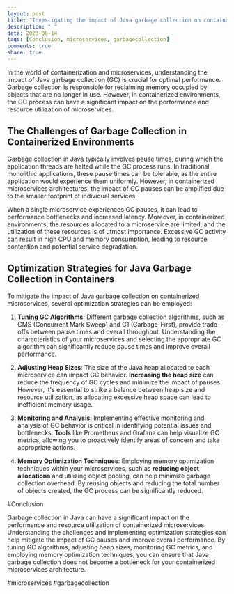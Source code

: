 ```yaml
---
layout: post
title: "Investigating the impact of Java garbage collection on containerized microservices"
description: " "
date: 2023-09-14
tags: [Conclusion, microservices, garbagecollection]
comments: true
share: true
---
```


In the world of containerization and microservices, understanding the impact of Java garbage collection (GC) is crucial for optimal performance. Garbage collection is responsible for reclaiming memory occupied by objects that are no longer in use. However, in containerized environments, the GC process can have a significant impact on the performance and resource utilization of microservices.

## The Challenges of Garbage Collection in Containerized Environments

Garbage collection in Java typically involves pause times, during which the application threads are halted while the GC process runs. In traditional monolithic applications, these pause times can be tolerable, as the entire application would experience them uniformly. However, in containerized microservices architectures, the impact of GC pauses can be amplified due to the smaller footprint of individual services.

When a single microservice experiences GC pauses, it can lead to performance bottlenecks and increased latency. Moreover, in containerized environments, the resources allocated to a microservice are limited, and the utilization of these resources is of utmost importance. Excessive GC activity can result in high CPU and memory consumption, leading to resource contention and potential service degradation.

## Optimization Strategies for Java Garbage Collection in Containers

To mitigate the impact of Java garbage collection on containerized microservices, several optimization strategies can be employed:

1. **Tuning GC Algorithms**: Different garbage collection algorithms, such as CMS (Concurrent Mark Sweep) and G1 (Garbage-First), provide trade-offs between pause times and overall throughput. Understanding the characteristics of your microservices and selecting the appropriate GC algorithm can significantly reduce pause times and improve overall performance.

2. **Adjusting Heap Sizes**: The size of the Java heap allocated to each microservice can impact GC behavior. **Increasing the heap size** can reduce the frequency of GC cycles and minimize the impact of pauses. However, it's essential to strike a balance between heap size and resource utilization, as allocating excessive heap space can lead to inefficient memory usage.

3. **Monitoring and Analysis**: Implementing effective monitoring and analysis of GC behavior is critical in identifying potential issues and bottlenecks. **Tools** like Prometheus and Grafana can help visualize GC metrics, allowing you to proactively identify areas of concern and take appropriate actions.

4. **Memory Optimization Techniques**: Employing memory optimization techniques within your microservices, such as **reducing object allocations** and utilizing object pooling, can help minimize garbage collection overhead. By reusing objects and reducing the total number of objects created, the GC process can be significantly reduced.

#Conclusion

Garbage collection in Java can have a significant impact on the performance and resource utilization of containerized microservices. Understanding the challenges and implementing optimization strategies can help mitigate the impact of GC pauses and improve overall performance. By tuning GC algorithms, adjusting heap sizes, monitoring GC metrics, and employing memory optimization techniques, you can ensure that Java garbage collection does not become a bottleneck for your containerized microservices architecture.

#microservices #garbagecollection